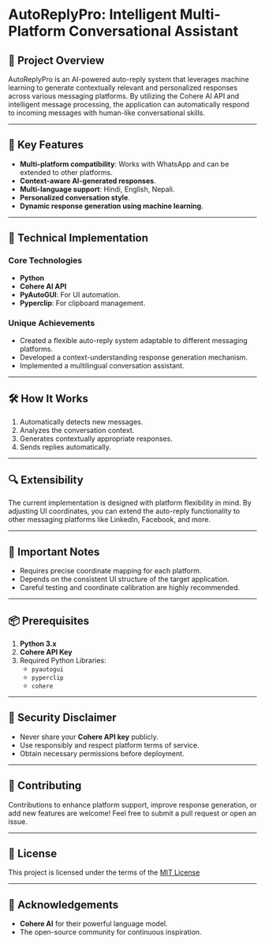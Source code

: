 # AutoReplyPro: Intelligent Multi-Platform Conversational Assistant

## 🚀 Project Overview
AutoReplyPro is an AI-powered auto-reply system that leverages machine learning to generate contextually relevant and personalized responses across various messaging platforms. By utilizing the Cohere AI API and intelligent message processing, the application can automatically respond to incoming messages with human-like conversational skills.

---

## 🌟 Key Features
- **Multi-platform compatibility**: Works with WhatsApp and can be extended to other platforms.
- **Context-aware AI-generated responses**.
- **Multi-language support**: Hindi, English, Nepali.
- **Personalized conversation style**.
- **Dynamic response generation using machine learning**.

---

## 🔧 Technical Implementation

### Core Technologies
- **Python**
- **Cohere AI API**
- **PyAutoGUI**: For UI automation.
- **Pyperclip**: For clipboard management.

### Unique Achievements
- Created a flexible auto-reply system adaptable to different messaging platforms.
- Developed a context-understanding response generation mechanism.
- Implemented a multilingual conversation assistant.

---

## 🛠 How It Works
1. Automatically detects new messages.
2. Analyzes the conversation context.
3. Generates contextually appropriate responses.
4. Sends replies automatically.

---

## 🔍 Extensibility
The current implementation is designed with platform flexibility in mind. By adjusting UI coordinates, you can extend the auto-reply functionality to other messaging platforms like LinkedIn, Facebook, and more.

---

## 🚨 Important Notes
- Requires precise coordinate mapping for each platform.
- Depends on the consistent UI structure of the target application.
- Careful testing and coordinate calibration are highly recommended.

---

## 📦 Prerequisites

1. **Python 3.x**
2. **Cohere API Key**
3. Required Python Libraries:
   - `pyautogui`
   - `pyperclip`
   - `cohere`

---

## 🔐 Security Disclaimer
- Never share your **Cohere API key** publicly.
- Use responsibly and respect platform terms of service.
- Obtain necessary permissions before deployment.

---

## 🤝 Contributing
Contributions to enhance platform support, improve response generation, or add new features are welcome! Feel free to submit a pull request or open an issue.

---

## 📄 License
This project is licensed under the terms of the [MIT License](LICENSE)

---

## 🙏 Acknowledgements
- **Cohere AI** for their powerful language model.
- The open-source community for continuous inspiration.
